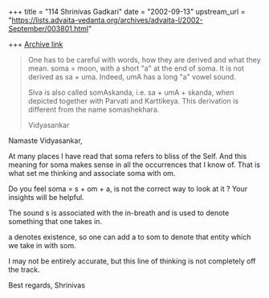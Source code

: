 +++
title = "114 Shrinivas Gadkari"
date = "2002-09-13"
upstream_url = "https://lists.advaita-vedanta.org/archives/advaita-l/2002-September/003801.html"

+++
[Archive link](https://lists.advaita-vedanta.org/archives/advaita-l/2002-September/003801.html)

>One has to be careful with words, how they are derived and what they mean.
>soma = moon, with a short "a" at the end of soma. It is not derived as sa +
>uma. Indeed, umA has a long "a" vowel sound.
>
>Siva is also called somAskanda, i.e. sa + umA + skanda, when depicted
>together with Parvati and Karttikeya. This derivation is different from the
>name somashekhara.
>
>Vidyasankar

Namaste Vidyasankar,

At many places I have read that soma refers to bliss of the Self.
And this meaning for soma makes sense in all the occurrences
that I know of. That is what set me thinking and associate soma with
om.

Do you feel soma = s + om + a, is not the correct way to look at it ?
Your insights will be helpful.

The sound s is associated with the in-breath and is used to denote
something that one takes in.

a denotes existence, so one can add a to som to denote that entity
which we take in with som.

I may not be entirely accurate, but this line of thinking is not
completely off the track.

Best regards,
Shrinivas

